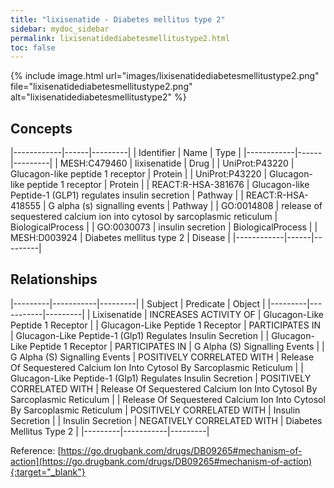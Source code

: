 ```yaml
---
title: "lixisenatide - Diabetes mellitus type 2"
sidebar: mydoc_sidebar
permalink: lixisenatidediabetesmellitustype2.html
toc: false 
---
```


{% include image.html url="images/lixisenatidediabetesmellitustype2.png" file="lixisenatidediabetesmellitustype2.png" alt="lixisenatidediabetesmellitustype2" %}

## Concepts

|------------|------|---------|
| Identifier | Name | Type    |
|------------|------|---------|
| MESH:C479460 | lixisenatide | Drug |
| UniProt:P43220 | Glucagon-like peptide 1 receptor | Protein |
| UniProt:P43220 | Glucagon-like peptide 1 receptor | Protein |
| REACT:R-HSA-381676 | Glucagon-like Peptide-1 (GLP1) regulates insulin secretion | Pathway |
| REACT:R-HSA-418555 | G alpha (s) signalling events | Pathway |
| GO:0014808 | release of sequestered calcium ion into cytosol by sarcoplasmic reticulum | BiologicalProcess |
| GO:0030073 | insulin secretion | BiologicalProcess |
| MESH:D003924 | Diabetes mellitus type 2 | Disease |
|------------|------|---------|

## Relationships

|---------|-----------|---------|
| Subject | Predicate | Object  |
|---------|-----------|---------|
| Lixisenatide | INCREASES ACTIVITY OF | Glucagon-Like Peptide 1 Receptor |
| Glucagon-Like Peptide 1 Receptor | PARTICIPATES IN | Glucagon-Like Peptide-1 (Glp1) Regulates Insulin Secretion |
| Glucagon-Like Peptide 1 Receptor | PARTICIPATES IN | G Alpha (S) Signalling Events |
| G Alpha (S) Signalling Events | POSITIVELY CORRELATED WITH | Release Of Sequestered Calcium Ion Into Cytosol By Sarcoplasmic Reticulum |
| Glucagon-Like Peptide-1 (Glp1) Regulates Insulin Secretion | POSITIVELY CORRELATED WITH | Release Of Sequestered Calcium Ion Into Cytosol By Sarcoplasmic Reticulum |
| Release Of Sequestered Calcium Ion Into Cytosol By Sarcoplasmic Reticulum | POSITIVELY CORRELATED WITH | Insulin Secretion |
| Insulin Secretion | NEGATIVELY CORRELATED WITH | Diabetes Mellitus Type 2 |
|---------|-----------|---------|

Reference: [https://go.drugbank.com/drugs/DB09265#mechanism-of-action](https://go.drugbank.com/drugs/DB09265#mechanism-of-action){:target="_blank"}
